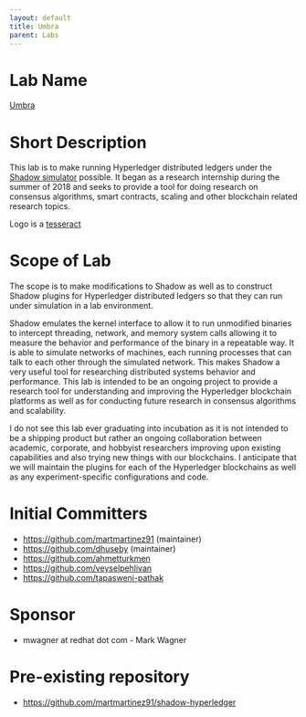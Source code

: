 ```yaml
---
layout: default
title: Umbra
parent: Labs
---
```

# Lab Name
[Umbra](https://github.com/hyperledger-labs/umbra)

# Short Description
This lab is to make running Hyperledger distributed ledgers under the
[Shadow simulator](https://github.com/shadow/shadow) possible. It began as a
research internship during the summer of 2018 and seeks to provide a tool for
doing research on consensus algorithms, smart contracts, scaling and other
blockchain related research topics.

Logo is a [tesseract](https://en.wikipedia.org/wiki/Tesseract)

# Scope of Lab
The scope is to make modifications to Shadow as well as to construct Shadow
plugins for Hyperledger distributed ledgers so that they can run under
simulation in a lab environment.

Shadow emulates the kernel interface to allow it to run unmodified binaries
to intercept threading, network, and memory system calls allowing it to
measure the behavior and performance of the binary in a repeatable way. It
is able to simulate networks of machines, each running processes that can talk
to each other through the simulated network. This makes Shadow a very useful
tool for researching distributed systems behavior and performance. This lab
is intended to be an ongoing project to provide a research tool for 
understanding and improving the Hyperledger blockchain platforms as well as
for conducting future research in consensus algorithms and scalability.

I do not see this lab ever graduating into incubation as it is not intended to
be a shipping product but rather an ongoing collaboration between academic,
corporate, and hobbyist researchers improving upon existing capabilities and 
also trying new things with our blockchains. I anticipate that we will maintain
the plugins for each of the Hyperledger blockchains as well as any
experiment-specific configurations and code.

# Initial Committers
- https://github.com/martmartinez91 (maintainer)
- https://github.com/dhuseby (maintainer)
- https://github.com/ahmetturkmen
- https://github.com/veyselpehlivan
- https://github.com/tapasweni-pathak

# Sponsor
- mwagner at redhat dot com - Mark Wagner

# Pre-existing repository
- https://github.com/martmartinez91/shadow-hyperledger
